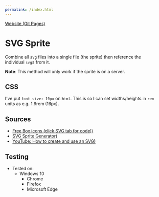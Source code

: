 ```yaml
---
permalink: /index.html
---
```


[Website (Git Pages)](https://chrisnajman.github.io/svg-sprite)

# SVG Sprite

Combine all `svg` files into a single file (the sprite) then reference the individual `svg`s from it.

**Note**: This method will only work if the sprite is on a server.

## CSS

I've put `font-size: 10px` on `html`. This is so I can set widths/heights in `rem` units as e.g. 1.6rem (16px).

## Sources

- [Free Box icons (click SVG tab for code))](https://boxicons.com/)
- [SVG Sprite Generator)](https://svgsprit.es/)
- [YouTube: How to create and use an SVG)](https://youtu.be/LgfLpEHqgGU)

## Testing

- Tested on:
  - Windows 10
    - Chrome
    - Firefox
    - Microsoft Edge
